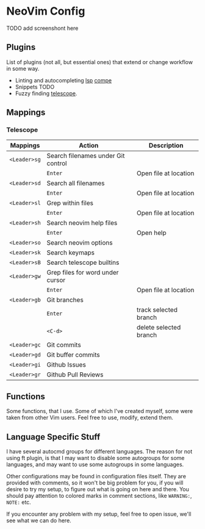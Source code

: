 # NeoVim Config

TODO add screenshont here

## Plugins

List of plugins (not all, but essential ones) that extend or change workflow in
some way.

- Linting and autocompleting
  [lsp](https://github.com/neovim/lspconfig)
  [compe]()
- Snippets
  TODO
- Fuzzy finding
  [telescope](https://github.com/nvim-telescope/telescope.nvim).

## Mappings

### Telescope
| Mappings | Action | Description |
|---|---|---|
| `<Leader>sg` | Search filenames under Git control | |
| | `Enter` | Open file at location|
| `<Leader>sd` | Search all filenames | |
| | `Enter` | Open file at location|
| `<Leader>sl` | Grep within files | |
| | `Enter` | Open file at location|
| `<Leader>sh` | Search neovim help files | |
| | `Enter` | Open help |
| `<Leader>so` | Search neovim options | |
| `<Leader>sk` | Search keymaps | |
| `<Leader>sB` | Search telescope builtins | |
| `<Leader>gw` | Grep files for word under cursor | |
| | `Enter` | Open file at location|
| `<Leader>gb` | Git branches | |
| | `Enter` | track selected branch |
| | `<C-d>` | delete selected branch |
| `<Leader>gc` | Git commits | |
| `<Leader>gd` | Git buffer commits | |
| `<Leader>gi` | Github Issues | |
| `<Leader>gr` | Github Pull Reviews | |


## Functions

Some functions, that I use. Some of which I've created myself, some were taken
from other Vim users. Feel free to use, modify, extend them.

## Language Specific Stuff

I have several autocmd groups for different languages.  The reason for not using
ft plugin, is that I may want to disable some autogroups for some languages, and
may want to use some autogroups in some languages.

Other configurations may be found  in  configuration  files  itself.   They  are
provided with comments, so it won't be big problem for you, if you  will  desire
to try my setup, to figure out what is going on here and there.  You should  pay
attention to colored marks in comment sections, like `WARNING:`, `NOTE:` etc.

If you encounter any problem with my setup, feel free to open issue,  we'll  see
what we can do here.
